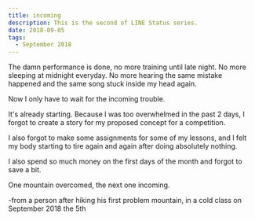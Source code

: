 ```yaml
---
title: incoming
description: This is the second of LINE Status series.
date: 2018-09-05
tags: 
  - September 2018
---
```


The damn performance is done, no more training until late night. No more sleeping at midnight everyday. No more hearing the same mistake happened and the same song stuck inside my head again.

Now I only have to wait for the incoming trouble.

It's already starting. Because I was too overwhelmed in the past 2 days, I forgot to create a story for my proposed concept for a competition.

I also forgot to make some assignments for some of my lessons, and I felt my body starting to tire again and again after doing absolutely nothing.

I also spend so much money on the first days of the month and forgot to save a bit.

One mountain overcomed, the next one incoming.

-from a person after hiking his first problem mountain, in a cold class on September 2018 the 5th